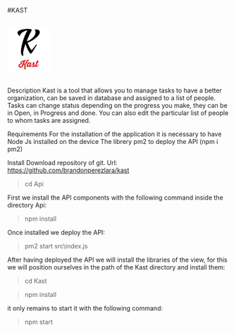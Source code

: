 
#KAST

<br>
<div>
    <img height="100" src="https://github.com/brandonperezlara/kast/blob/master/Kast/public/logo.png" >
</div>
<br>

Description
Kast is a tool that allows you to manage tasks to have a better organization, can be saved in database and assigned to a list of people. Tasks can change status depending on the progress you make, they can be in Open, in Progress and done.
You can also edit the particular list of people to whom tasks are assigned.

Requirements
For the installation of the application it is necessary to have Node Js installed on the device
The librery pm2 to deploy the API (npm i pm2)

Install
Download repository of git.
Url: https://github.com/brandonperezlara/kast


>cd Api

First we install the API components with the following command inside the directory Api:

>npm install

Once installed we deploy the API:

>pm2 start src\index.js

After having deployed the API we will install the libraries of the view, for this we will position ourselves in the path of the Kast directory and install them:

>cd Kast

>npm install

it only remains to start it with the following command:
>npm start
